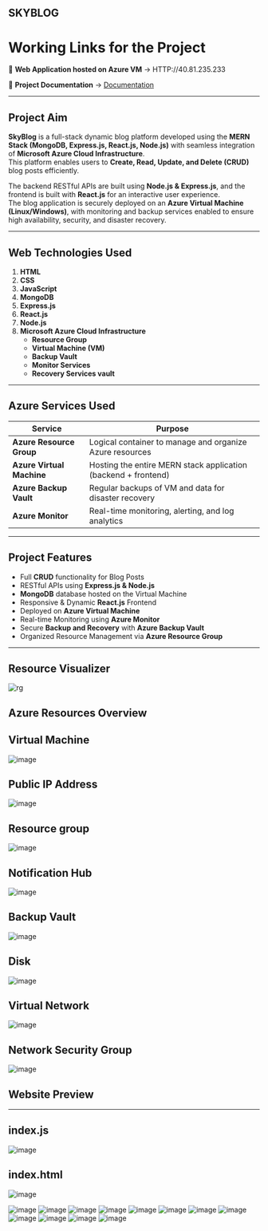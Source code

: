 ## **SKYBLOG**

# Working Links for the Project

🔗 **Web Application hosted on Azure VM** → HTTP://40.81.235.233

📄 **Project Documentation** → [Documentation](#)

---

## Project Aim

**SkyBlog** is a full-stack dynamic blog platform developed using the **MERN Stack (MongoDB, Express.js, React.js, Node.js)** with seamless integration of **Microsoft Azure Cloud Infrastructure**.  
This platform enables users to **Create, Read, Update, and Delete (CRUD)** blog posts efficiently.

The backend RESTful APIs are built using **Node.js & Express.js**, and the frontend is built with **React.js** for an interactive user experience.  
The blog application is securely deployed on an **Azure Virtual Machine (Linux/Windows)**, with monitoring and backup services enabled to ensure high availability, security, and disaster recovery.

---

## Web Technologies Used

1. **HTML**
2. **CSS**
3. **JavaScript**
4. **MongoDB**
5. **Express.js**
6. **React.js**
7. **Node.js**
8. **Microsoft Azure Cloud Infrastructure**
   - **Resource Group**
   - **Virtual Machine (VM)**
   - **Backup Vault**
   - **Monitor Services**
   - **Recovery Services vault**

---

## Azure Services Used

| Service                     | Purpose                                                             |
|-----------------------------|---------------------------------------------------------------------|
| **Azure Resource Group**    | Logical container to manage and organize Azure resources            |
| **Azure Virtual Machine**   | Hosting the entire MERN stack application (backend + frontend)      |
| **Azure Backup Vault**      | Regular backups of VM and data for disaster recovery                |
| **Azure Monitor**           | Real-time monitoring, alerting, and log analytics                   |

---

##  Project Features

- Full **CRUD** functionality for Blog Posts
- RESTful APIs using **Express.js & Node.js**
- **MongoDB** database hosted on the Virtual Machine
- Responsive & Dynamic **React.js** Frontend
- Deployed on **Azure Virtual Machine**
- Real-time Monitoring using **Azure Monitor**
- Secure **Backup and Recovery** with **Azure Backup Vault**
- Organized Resource Management via **Azure Resource Group**

---
## Resource Visualizer
![rg](https://github.com/user-attachments/assets/4b824bf7-53a0-4dad-a0a0-daf12b633ab7)


## Azure Resources Overview
## Virtual Machine
![image](https://github.com/user-attachments/assets/9f8d32d9-dc3c-4cfc-bf2c-1e8152cd42cd)
##  Public IP Address
![image](https://github.com/user-attachments/assets/4c5b5e7c-eb74-48e6-8d00-a2ce54304854)
## Resource group
![image](https://github.com/user-attachments/assets/ed975ded-51d7-484d-a75c-2bae2ba987a3)
## Notification Hub
![image](https://github.com/user-attachments/assets/359c6ef3-25b8-45be-96a4-a72ba714174b)
## Backup Vault
![image](https://github.com/user-attachments/assets/88e8faad-9121-49d8-b866-2c837a0d3926)
## Disk
![image](https://github.com/user-attachments/assets/7a6cb02d-e3ba-4b98-98b1-0cc5953d730f)
## Virtual Network
![image](https://github.com/user-attachments/assets/1a174789-1749-492c-9d89-3d6e7006dbec)
## Network Security Group
![image](https://github.com/user-attachments/assets/09545e81-f3d9-45e5-9256-68c4b35c0689)

##  Website Preview

---

## index.js
![image](https://github.com/user-attachments/assets/2b2ee2df-57f0-46d5-a65f-12536a0b4717)
## index.html
![image](https://github.com/user-attachments/assets/02dee257-7084-49a5-a207-f2177955db11)

![image](https://github.com/user-attachments/assets/eb56792c-004a-4ce5-acc5-33f23862b74a)
![image](https://github.com/user-attachments/assets/59dfc502-927b-4c7b-b875-05d0c55791f5)
![image](https://github.com/user-attachments/assets/f77435a7-790a-48fa-b282-4311d326e9ee)
![image](https://github.com/user-attachments/assets/ff550ce2-7ad4-4c49-beb9-9c29df0bd629)
![image](https://github.com/user-attachments/assets/c242c378-c97f-4db5-9e96-e9cc7be907cd)
![image](https://github.com/user-attachments/assets/b9cbd6ac-0288-40b1-a96e-a5d37c4fdcc2)
![image](https://github.com/user-attachments/assets/91a0f777-717c-443e-810d-0e9156635270)
![image](https://github.com/user-attachments/assets/605730d8-3023-4648-8908-0292377d6701)
![image](https://github.com/user-attachments/assets/772b0ef8-366b-45da-9b13-465a67527f84)
![image](https://github.com/user-attachments/assets/af0e4d35-87c6-4859-85c2-d682474889b9)
![image](https://github.com/user-attachments/assets/613ec17d-ef5f-4019-85cf-b013052b9a00)
![image](https://github.com/user-attachments/assets/e695f157-4a0e-4754-a046-d4e0613122ed)













